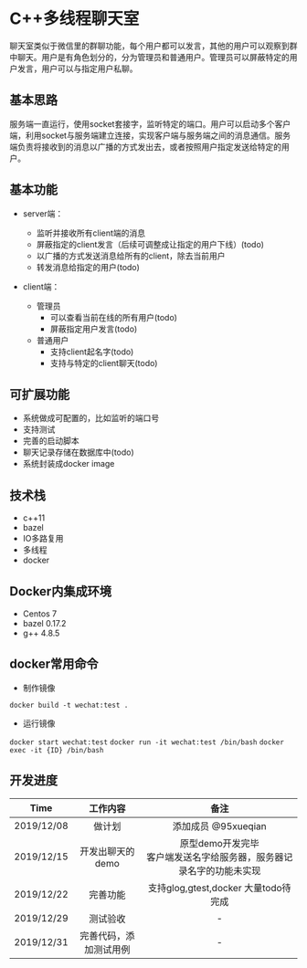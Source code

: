 # C++多线程聊天室

聊天室类似于微信里的群聊功能，每个用户都可以发言，其他的用户可以观察到群中聊天。用户是有角色划分的，分为管理员和普通用户。管理员可以屏蔽特定的用户发言，用户可以与指定用户私聊。

## 基本思路

服务端一直运行，使用socket套接字，监听特定的端口。用户可以启动多个客户端，利用socket与服务端建立连接，实现客户端与服务端之间的消息通信。服务端负责将接收到的消息以广播的方式发出去，或者按照用户指定发送给特定的用户。

## 基本功能

* server端：
  * 监听并接收所有client端的消息
  * 屏蔽指定的client发言（后续可调整成让指定的用户下线）(todo)
  * 以广播的方式发送消息给所有的client，除去当前用户
  * 转发消息给指定的用户(todo)

* client端：
  * 管理员
    * 可以查看当前在线的所有用户(todo)
    * 屏蔽指定用户发言(todo)
  * 普通用户
    * 支持client起名字(todo)
    * 支持与特定的client聊天(todo)

## 可扩展功能

* 系统做成可配置的，比如监听的端口号
* 支持测试
* 完善的启动脚本
* 聊天记录存储在数据库中(todo)
* 系统封装成docker image

## 技术栈

* c++11
* bazel
* IO多路复用
* 多线程
* docker

## Docker内集成环境

* Centos 7
* bazel 0.17.2
* g++ 4.8.5

## docker常用命令

* 制作镜像

`docker build -t wechat:test .`

* 运行镜像

`docker start wechat:test`
`docker run -it wechat:test /bin/bash`
`docker exec -it {ID} /bin/bash`

## 开发进度

Time | 工作内容 | 备注
:-: | :-: | :-:
2019/12/08 | 做计划 | 添加成员 @95xueqian
2019/12/15 | 开发出聊天的demo | 原型demo开发完毕<br>客户端发送名字给服务器，服务器记录名字的功能未实现
2019/12/22 | 完善功能 | 支持glog,gtest,docker 大量todo待完成
2019/12/29 | 测试验收 | -
2019/12/31 | 完善代码，添加测试用例 | -
